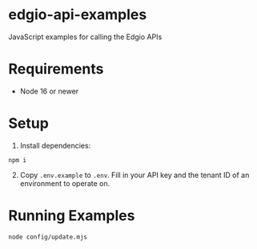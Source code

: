 # edgio-api-examples
JavaScript examples for calling the Edgio APIs

# Requirements

- Node 16 or newer

# Setup

1. Install dependencies:

```
npm i
```

2. Copy `.env.example` to `.env`. Fill in your API key and the tenant ID of an environment to operate on. 

# Running Examples

```
node config/update.mjs
```
